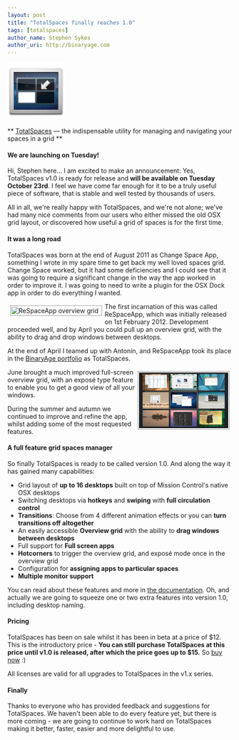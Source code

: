 ```yaml
---
layout: post
title: "TotalSpaces finally reaches 1.0"
tags: [totalspaces]
author_name: Stephen Sykes
author_uri: http://binaryage.com
---
```


<img src="/shared/img/icons/totalspaces-128.png" class="intro-icon"/>

** [TotalSpaces](http://totalspaces.binaryage.com) &mdash; the indispensable utility for managing and navigating your spaces in a grid **

#### We are launching on Tuesday!

Hi, Stephen here... I am excited to make an announcement: Yes, TotalSpaces v1.0 is ready for release and **will be available on Tuesday October 23rd**. I feel we have come far enough for it to be a truly useful piece of software, that is stable and well tested by thousands of users.

All in all, we're really happy with TotalSpaces, and we're not alone; we've had many nice comments from our users who either missed the old OSX grid layout, or discovered how useful a grid of spaces is for the first time.

#### It was a long road

TotalSpaces was born at the end of August 2011 as Change Space App, something I wrote in my spare time to get back my well loved spaces grid. Change Space worked, but it had some deficiencies and I could see that it was going to require a significant change in the way the app worked in order to improve it. I was going to need to write a plugin for the OSX Dock app in order to do everything I wanted.

<img src="/images/totalspaces-overview-grid.png" style="width:200px;float:left; margin: 6px; padding:2px; border:1px #999 solid;" alt="ReSpaceApp overview grid" title="ReSpaceApp overview grid" />
The first incarnation of this was called ReSpaceApp, which was initially released on 1st February 2012. Development proceeded well, and by April you could pull up an overview grid, with the ability to drag and drop windows between desktops.

At the end of April I teamed up with Antonin, and ReSpaceApp took its place in the [BinaryAge portfolio](http://binaryage.com) as TotalSpaces.

<img src="/images/totalspaces-new-overview-grid.png" style="width:200px;float:right; margin: 6px; padding:2px; border:1px #999 solid;" alt="TotalSpaces overview grid" title="TotalSpaces overview grid" />
June brought a much improved full-screen overview grid, with an exposé type feature to enable you to get a good view of all your windows.

During the summer and autumn we continued to improve and refine the app, whilst adding some of the most requested features.

#### A full feature grid spaces manager

So finally TotalSpaces is ready to be called version 1.0. And along the way it has gained many capabilities:

* Grid layout of **up to 16 desktops** built on top of Mission Control's native OSX desktops
* Switching desktops via **hotkeys** and **swiping** with **full circulation control**
* **Transitions**: Choose from 4 different animation effects or you can **turn transitions off altogether**
* An easily accessible **Overview grid** with the ability to **drag windows between desktops**
* Full support for **Full screen apps**
* **Hotcorners** to trigger the overview grid, and exposé mode once in the overview grid
* Configuration for **assigning apps to particular spaces**
* **Multiple monitor support**

You can read about these features and more in [the documentation](http://totalspaces.binaryage.com/documentation). Oh, and actually we are going to squeeze one or two extra features into version 1.0, including desktop naming.

#### Pricing

TotalSpaces has been on sale whilst it has been in beta at a price of $12. This is the introductory price - **You can still purchase TotalSpaces at this price until v1.0 is released, after which the price goes up to $15.** So [buy now](https://sites.fastspring.com/switchstep/instant/totalspaces) :)

All licenses are valid for all upgrades to TotalSpaces in the v1.x series.

#### Finally

Thanks to everyone who has provided feedback and suggestions for TotalSpaces. We haven't been able to do every feature yet, but there is more coming - we are going to continue to work hard on TotalSpaces making it better, faster, easier and more delightful to use.
